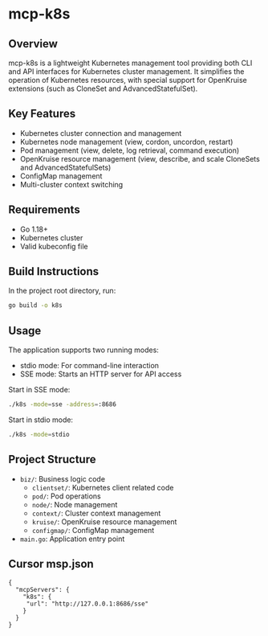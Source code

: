 # mcp-k8s

## Overview
mcp-k8s is a lightweight Kubernetes management tool providing both CLI and API interfaces for Kubernetes cluster management. It simplifies the operation of Kubernetes resources, with special support for OpenKruise extensions (such as CloneSet and AdvancedStatefulSet).

## Key Features
- Kubernetes cluster connection and management
- Kubernetes node management (view, cordon, uncordon, restart)
- Pod management (view, delete, log retrieval, command execution)
- OpenKruise resource management (view, describe, and scale CloneSets and AdvancedStatefulSets)
- ConfigMap management
- Multi-cluster context switching

## Requirements
- Go 1.18+
- Kubernetes cluster
- Valid kubeconfig file

## Build Instructions
In the project root directory, run:
```bash
go build -o k8s
```

## Usage
The application supports two running modes:
- stdio mode: For command-line interaction
- SSE mode: Starts an HTTP server for API access

Start in SSE mode:
```bash
./k8s -mode=sse -address=:8686
```

Start in stdio mode:
```bash
./k8s -mode=stdio
```

## Project Structure
- `biz/`: Business logic code
  - `clientset/`: Kubernetes client related code
  - `pod/`: Pod operations
  - `node/`: Node management
  - `context/`: Cluster context management
  - `kruise/`: OpenKruise resource management
  - `configmap/`: ConfigMap management
- `main.go`: Application entry point

## Cursor msp.json
```
{
  "mcpServers": {
    "k8s": {
     "url": "http://127.0.0.1:8686/sse"
    }
  }
}
```

